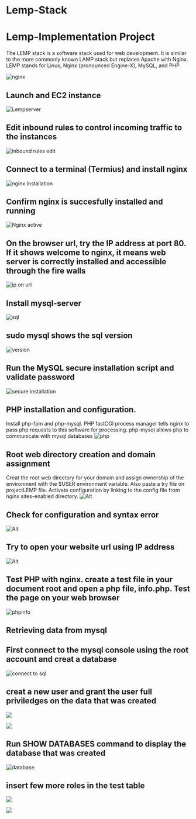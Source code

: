 # Lemp-Stack


# Lemp-Implementation Project

The LEMP stack is a software stack used for web development. It is similar to the more commonly known LAMP stack but replaces Apache with Nginx. LEMP stands for Linux, Nginx (pronounced Engine-X), MySQL, and PHP.

![nginx](./img/nginx.PNG)

## Launch and EC2 instance
![Lempserver](./img/1.%20launch%20an%20EC2%20instance.png)

## Edit inbound rules to control incoming traffic to the instances 

![inbound rules edit](./img/2.%20edit%20inbound%20rules.png)

## Connect to a terminal (Termius) and install nginx

![nginx Installation](./img/4.%20nginx%20installation.png)

## Confirm nginx is succesfully installed and running

![Nginx active](./img/5.%20nginx%20active.png)

## On the browser url, try the IP address at port 80. If it shows welcome to nginx, it means web server is correctly installed and accessible through the fire walls

![ip on url](./img/7%20nginx%20server%20responding.png)

## Install mysql-server
![sql](./img/8%20sql%20installation.png)

## sudo mysql shows the sql version

![version](./img/9%20sql%20version.png)

## Run the MySQL secure installation script and validate password
![secure installation](./img/9%20sql%20version.png)

## PHP installation and configuration. 
Install php-fpm and php-mysql. PHP fastCGI process manager tells nginx to pass php requests to this software for processing. php-mysql allows php to communicate with mysql databases
![php](./img/10%20php-fm%20php-mysql%20installation.png)

## Root web directory creation and domain assignment
Creat the root web directory for your domain and assign ownership of the environment with the $USER environment variable. Also paste a try file on projectLEMP file. Activate configuration by linking to the config file from nginx sites-enabled directory.
![Alt](./img/11%20projectLEMP.png)

## Check for configuration and syntax error
![Alt](./img/12%20configuration%20and%20syntax%20error%20test.png)

## Try to open your website url using IP address
![Alt](./img/13%20testing%20projectLEMP.png)

## Test PHP  with nginx. create a test file in your document root and open a php file, info.php. Test the page on your web browser

![phpinfo](./img/14%20phpinfo.png)

## Retrieving data from mysql

## First connect to the mysql console using the root account and creat a database
![connect to sql](./img/15%20connect%20to%20sql%20console%20and%20creat%20a%20database.png)

## creat a new user and grant the user full priviledges on the data that was created

![](./img/15.1%20adding%20data%20to%20sql%20data.png)

![](./img/18.0%20todolist%20cat.png)

## Run SHOW DATABASES command to display the database that was created

![database](./img/16%20show%20databse.png)

## insert few more roles in the test table
![](./img/17%20database%20created.png)

![](./img/17.1%20updated%20rows.png)
